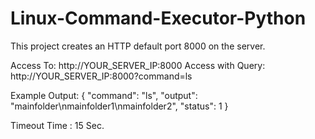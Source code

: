 # Linux-Command-Executor-Python

This project creates an HTTP default port 8000 on the server.

Access To: http://YOUR_SERVER_IP:8000
Access with Query: http://YOUR_SERVER_IP:8000?command=ls

Example Output: 
{
"command": "ls",
"output": "mainfolder\nmainfolder1\nmainfolder2",
"status": 1
}

Timeout Time : 15 Sec.
